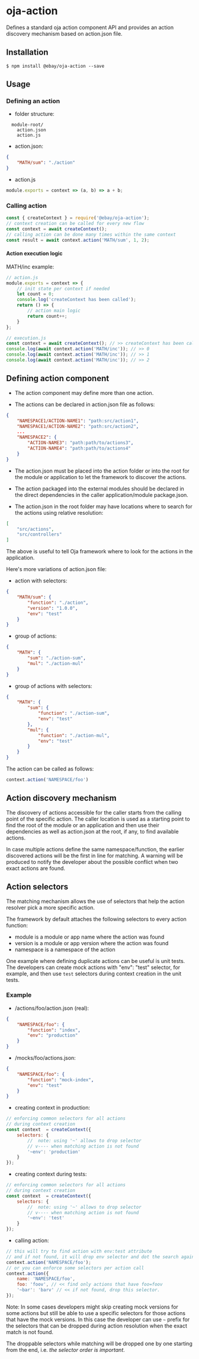 # oja-action

Defines a standard oja action component API and provides an action discovery mechanism based on action.json file.

## Installation

```
$ npm install @ebay/oja-action --save
```

## Usage

### Defining an action

* folder structure:

```
  module-root/
    action.json
    action.js
```

* action.json:

```JSON
{
    "MATH/sum": "./action"
}
```

* action.js

```js
module.exports = context => (a, b) => a + b;
```

### Calling action

```js
const { createContext } = require('@ebay/oja-action');
// context creation can be called for every new flow
const context = await createContext();
// calling action can be done many times within the same context
const result = await context.action('MATH/sum', 1, 2);
```

#### Action execution logic

MATH/inc example:
```js
// action.js
module.exports = context => {
    // init state per context if needed
    let count = 0;
    console.log('createContext has been called');
    return () => {
        // action main logic
        return count++;
    }
};

// execution.js
const context = await createContext(); // >> createContext has been called
console.log(await context.action('MATH/inc')); // >> 0
console.log(await context.action('MATH/inc')); // >> 1
console.log(await context.action('MATH/inc')); // >> 2
```

## Defining action component

* The action component may define more than one action.

* The actions can be declared in action.json file as follows:

```JSON
{
    "NAMESPACE1/ACTION-NAME1": "path:src/action1",
    "NAMESPACE1/ACTION-NAME2": "path:src/action2",
    ...
    "NAMESPACE2": {
        "ACTION-NAME3": "path:path/to/actions3",
        "ACTION-NAME4": "path:path/to/actions4"
    }
}
```

* The action.json must be placed into the action folder or into the root for the module or application to let the framework to discover the actions.

* The action packaged into the external modules should be declared in the direct dependencies in the caller application/module package.json.

* The action.json in the root folder may have locations where to search for the actions using relative resolution:

```JSON
[
    "src/actions",
    "src/controllers"
]
```

The above is useful to tell Oja framework where to look for the actions in the application.

Here's more variations of action.json file:

* action with selectors:

```JSON
{
    "MATH/sum": {
        "function": "./action",
        "version": "1.0.0",
        "env": "test"
    }
}
```

* group of actions:

```JSON
{
    "MATH": {
        "sum": "./action-sum",
        "mul": "./action-mul"
    }
}
```

* group of actions with selectors:

```JSON
{
    "MATH": {
        "sum": {
            "function": "./action-sum",
            "env": "test"
        },
        "mul": {
            "function": "./action-mul",
            "env": "test"
        }
    }
}
```

The action can be called as follows:

```js
context.action('NAMESPACE/foo')
```

## Action discovery mechanism

The discovery of actions accessible for the caller starts from the calling point of the specific action. The caller location is used as a starting point to find the root of the module or an application and then use their dependencies as well as action.json at the root, if any, to find available actions.

In case multiple actions define the same namespace/function, the earlier discovered actions will be the first in line for matching. A warning will be produced to notify the developer about the possible conflict when two exact actions are found.

## Action selectors

The matching mechanism allows the use of selectors that help the action resolver pick a more specific action.

The framework by default attaches the following selectors to every action function:

* module is a module or app name where the action was found
* version is a module or app version where the action was found
* namespace is a namespace of the action

One example where defining duplicate actions can be useful is unit tests. The developers can create mock actions with "env": "test" selector, for example, and then use `test` selectors during context creation in the unit tests.

### Example

* <app>/actions/foo/action.json (real):

```json
{
    "NAMESPACE/foo": {
        "function": "index",
        "env": "production"
    }
}
```

* <app>/mocks/foo/actions.json:

```json
{
    "NAMESPACE/foo": {
        "function": "mock-index",
        "env": "test"
    }
}
```

* creating context in production:

```js
// enforcing common selectors for all actions
// during context creation
const context  = createContext({
    selectors: {
        //  note: using '~' allows to drop selector
        // v---- when matching action is not found
        '~env': 'production'
    }
});
```

* creating context during tests:

```js
// enforcing common selectors for all actions
// during context creation
const context  = createContext({
    selectors: {
        //  note: using '~' allows to drop selector
        // v---- when matching action is not found
        '~env': 'test'
    }
});
```

* calling action:

```js
// this will try to find action with env:test attribute
// and if not found, it will drop env selector and dot the search again
context.action('NAMESPACE/foo');
// or you can enforce some selectors per action call
context.action({
    name: 'NAMESPACE/foo',
    foo: 'foov', // << find only actions that have foo=foov
    '~bar': 'barv' // << if not found, drop this selector.
});
```

Note: In some cases developers might skip creating mock versions for some actions but still be able to use a specific selectors for those actions that have the mock versions. In this case the developer can use `~` prefix for the selectors that can be dropped during action resolution when the exact match is not found.

The droppable selectors while matching will be dropped one by one starting from the end, i.e. *the selector order is important*.

